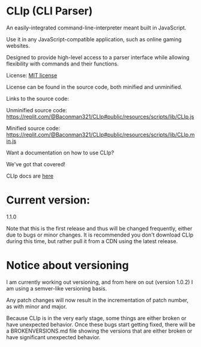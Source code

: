 # CLIp (CLI Parser)

An easily-integrated command-line-interpreter meant built in JavaScript.

Use it in any JavaScript-compatible application, such as online gaming websites.

Designed to provide high-level access to a parser interface while allowing
flexibility with commands and their functions. 

License: [MIT license](https://opensource.org/licenses/MIT)

License can be found in the source code, both minified and unminified.

Links to the source code:

Unminified source code: https://replit.com/@Baconman321/CLIp#public/resources/scripts/lib/CLIp.js

Minified source code:
https://replit.com/@Baconman321/CLIp#public/resources/scripts/lib/CLIp.min.js


Want a documentation on how to use CLIp?

We've got that covered!

CLIp docs are [here](https://clip.baconman321.repl.co/docs/about.html)


# Current version:

1.1.0

Note that this is the first release and thus will be changed frequently, either due to bugs or minor changes. It is recommended you don't download CLIp during this time, but rather pull it from a CDN using the latest release.

# Notice about versioning

I am currently working out versioning, and from here on out (version 1.0.2) I am using a semver-like versioning basis.

Any patch changes will now result in the incrementation of patch number, as with minor and major.

Because CLIp is in the very early stage, some things are either broken or have unexpected behavior. Once these bugs start getting fixed, there will be a BROKENVERSIONS.md file showing the versions that are either broken or have significant unexpected behavior.


